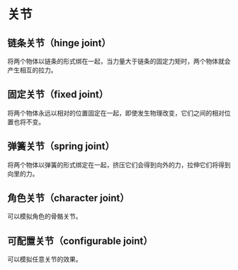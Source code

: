 # 关节
## 链条关节（hinge joint）

将两个物体以链条的形式绑在一起，当力量大于链条的固定力矩时，两个物体就会产生相互的拉力。

## 固定关节（fixed joint）

将两个物体永远以相对的位置固定在一起，即使发生物理改变，它们之间的相对位置也将不变。

## 弹簧关节（spring joint）

将两个物体以弹簧的形式绑定在一起，挤压它们会得到向外的力，拉伸它们将得到向里的力。

## 角色关节（character joint）

可以模拟角色的骨骼关节。

## 可配置关节（configurable joint）

可以模拟任意关节的效果。
